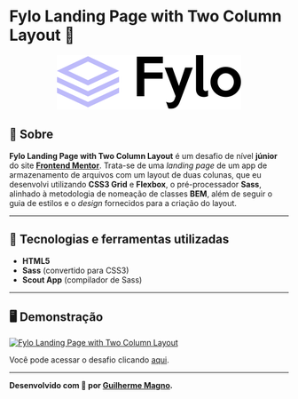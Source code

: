 # Fylo Landing Page with Two Column Layout 📁
<p align="center">
<img src="img/logo.svg" alt="Fylo logo" title="Fylo logo">
</p>

## 📖 Sobre   
**Fylo Landing Page with Two Column Layout** é um desafio de nível **júnior** do site **[Frontend Mentor](https://www.frontendmentor.io)**. Trata-se de uma _landing page_ de um app de armazenamento de arquivos com um layout de duas colunas, que eu desenvolvi utilizando **CSS3 Grid** e **Flexbox**, o pré-processador **Sass**, alinhado à metodologia de nomeação de classes **BEM**, além de seguir o guia de estilos e o _design_ fornecidos para a criação do layout.

---

## 🚀 Tecnologias e ferramentas utilizadas
- **HTML5**
- **Sass** (convertido para CSS3)
- **Scout App** (compilador de Sass)

---

## 🖥️ Demonstração
[![Fylo Landing Page with Two Column Layout](https://i.imgur.com/ZsoqjJg.png "Clique para acessar o desafio")](https://devmagno.github.io/coding-challenges/challenges/Fylo2/index.html "Clique para acessar o desafio")   

Você pode acessar o desafio clicando [aqui](https://devmagno.github.io/coding-challenges/challenges/Fylo2/index.html).

---

**Desenvolvido com 💙 por [Guilherme Magno](https://github.com/devmagno/).**